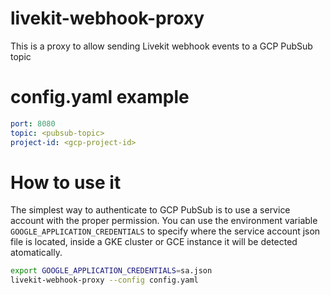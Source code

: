# livekit-webhook-proxy
This is a proxy to allow sending Livekit webhook events to a GCP PubSub topic

# config.yaml example

```yaml
port: 8080
topic: <pubsub-topic>
project-id: <gcp-project-id>
```

# How to use it

The simplest way to authenticate to GCP PubSub is to use a service account with the proper permission.
You can use the environment variable `GOOGLE_APPLICATION_CREDENTIALS` to specify where the service account json file is located, inside a GKE cluster or GCE instance it will be detected atomatically.

```bash
export GOOGLE_APPLICATION_CREDENTIALS=sa.json
livekit-webhook-proxy --config config.yaml
```

